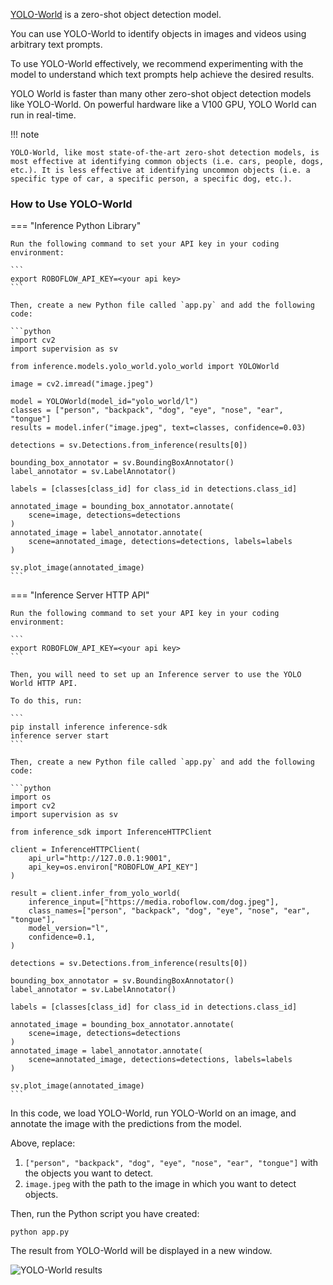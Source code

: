 <a href="https://www.yoloworld.cc/" target="_blank">YOLO-World</a> is a zero-shot object detection model.

You can use YOLO-World to identify objects in images and videos using arbitrary text prompts.

To use YOLO-World effectively, we recommend experimenting with the model to understand which text prompts help achieve the desired results.

YOLO World is faster than many other zero-shot object detection models like YOLO-World. On powerful hardware like a V100 GPU, YOLO World can run in real-time.

!!! note

    YOLO-World, like most state-of-the-art zero-shot detection models, is most effective at identifying common objects (i.e. cars, people, dogs, etc.). It is less effective at identifying uncommon objects (i.e. a specific type of car, a specific person, a specific dog, etc.).

### How to Use YOLO-World

=== "Inference Python Library"

    Run the following command to set your API key in your coding environment:

    ```
    export ROBOFLOW_API_KEY=<your api key>
    ```

    Then, create a new Python file called `app.py` and add the following code:

    ```python
    import cv2
    import supervision as sv

    from inference.models.yolo_world.yolo_world import YOLOWorld

    image = cv2.imread("image.jpeg")

    model = YOLOWorld(model_id="yolo_world/l")
    classes = ["person", "backpack", "dog", "eye", "nose", "ear", "tongue"]
    results = model.infer("image.jpeg", text=classes, confidence=0.03)

    detections = sv.Detections.from_inference(results[0])

    bounding_box_annotator = sv.BoundingBoxAnnotator()
    label_annotator = sv.LabelAnnotator()

    labels = [classes[class_id] for class_id in detections.class_id]

    annotated_image = bounding_box_annotator.annotate(
        scene=image, detections=detections
    )
    annotated_image = label_annotator.annotate(
        scene=annotated_image, detections=detections, labels=labels
    )

    sv.plot_image(annotated_image)
    ```

=== "Inference Server HTTP API"

    Run the following command to set your API key in your coding environment:

    ```
    export ROBOFLOW_API_KEY=<your api key>
    ```

    Then, you will need to set up an Inference server to use the YOLO World HTTP API.

    To do this, run:

    ```
    pip install inference inference-sdk
    inference server start
    ```

    Then, create a new Python file called `app.py` and add the following code:

    ```python
    import os
    import cv2
    import supervision as sv

    from inference_sdk import InferenceHTTPClient

    client = InferenceHTTPClient(
        api_url="http://127.0.0.1:9001",
        api_key=os.environ["ROBOFLOW_API_KEY"]
    )

    result = client.infer_from_yolo_world(
        inference_input=["https://media.roboflow.com/dog.jpeg"],
        class_names=["person", "backpack", "dog", "eye", "nose", "ear", "tongue"],
        model_version="l",
        confidence=0.1,
    )

    detections = sv.Detections.from_inference(results[0])

    bounding_box_annotator = sv.BoundingBoxAnnotator()
    label_annotator = sv.LabelAnnotator()

    labels = [classes[class_id] for class_id in detections.class_id]

    annotated_image = bounding_box_annotator.annotate(
        scene=image, detections=detections
    )
    annotated_image = label_annotator.annotate(
        scene=annotated_image, detections=detections, labels=labels
    )

    sv.plot_image(annotated_image)
    ```

In this code, we load YOLO-World, run YOLO-World on an image, and annotate the image with the predictions from the model.

Above, replace:

1. `["person", "backpack", "dog", "eye", "nose", "ear", "tongue"]` with the objects you want to detect.
2. `image.jpeg` with the path to the image in which you want to detect objects.

Then, run the Python script you have created:

```
python app.py
```

The result from YOLO-World will be displayed in a new window.

![YOLO-World results](https://media.roboflow.com/yolo-world-dog.png)
